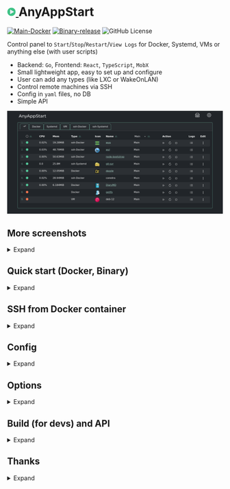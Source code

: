 <h1><a href="https://github.com/aceberg/AnyAppStart">
    <img src="https://raw.githubusercontent.com/aceberg/AnyAppStart/main/assets/logo.png" width="20" />
</a>AnyAppStart</h1>

[![Main-Docker](https://github.com/aceberg/AnyAppStart/actions/workflows/main-docker.yml/badge.svg)](https://github.com/aceberg/AnyAppStart/actions/workflows/main-docker.yml)
[![Binary-release](https://github.com/aceberg/AnyAppStart/actions/workflows/binary-release.yml/badge.svg)](https://github.com/aceberg/AnyAppStart/actions/workflows/binary-release.yml)
![GitHub License](https://img.shields.io/github/license/aceberg/AnyAppStart)

Control panel to `Start`/`Stop`/`Restart`/`View Logs` for Docker, Systemd, VMs or anything else (with user scripts)

- Backend: `Go`, Frontend: `React`, `TypeScript`, `MobX`
- Small lightweight app, easy to set up and configure
- User can add any types (like LXC or WakeOnLAN)
- Control remote machines via SSH
- Config in `yaml` files, no DB
- Simple API

![Screenshot](https://raw.githubusercontent.com/aceberg/AnyAppStart/refs/heads/main/assets/Screenshot_06.png)

## More screenshots
<details>
  <summary>Expand</summary>

![Screenshot](https://raw.githubusercontent.com/aceberg/AnyAppStart/refs/heads/main/assets/Screenshot_07.png)
![Screenshot](https://raw.githubusercontent.com/aceberg/AnyAppStart/refs/heads/main/assets/Screenshot_04.png)

</details>

## Quick start (Docker, Binary)
<details>
  <summary>Expand</summary>

> :warning:  **Warning**   
> There is no built-in auth in this app, so make sure to restrict access to it with firewall and/or SSO (like Authelia) or simple [ForAuth](https://github.com/aceberg/ForAuth)

After installation, you need to fill `types.yaml` file, either manually by clicking `Add Type` in GUI Types menu, or by copying this [types.yaml](https://github.com/aceberg/AnyAppStart/blob/main/example/types.yaml) example to config dir (see Options for path).

### Docker

```sh
docker run --name AnyAppStart \
  -e "TZ=$YOURTIMEZONE" \
  -v ~/.dockerdata/AnyAppStart:/data/AnyAppStart \ # yaml files here
  -v /var/run/docker.sock:/var/run/docker.sock \   # mount docker
  -p 8855:8855 \
aceberg/anyappstart # or ghcr.io/aceberg/anyappstart
```

### Binary
All binary packages can be found in [latest](https://github.com/aceberg/AnyAppStart/releases/latest) release. There are `.deb`, `.rpm`, `.apk` (Alpine Linux) and `.tar.gz` files.   

Supported architectures: `amd64`, `i386`, `arm_v5`, `arm_v6`, `arm_v7`, `arm64`.   

For `amd64` there is a `deb` repo [available](https://github.com/aceberg/ppa)

To run AnyAppStart as user, enable and start it:
```sh
sudo systemctl enable --now AnyAppStart@$USER.service
```

</details>

## SSH from Docker container
<details>
  <summary>Expand</summary>

To be able to pass commands over SSH from Docker container, you need to put SSH private key and `known_host` file in AnyAppStart config dir. Then, add a correct `SSH` string to `types.yaml` file. Example:
```yaml
SSH: 'ssh -i /data/AnyAppStart/priv_key -oUserKnownHostsFile=/data/AnyAppStart/known_hosts user@remote-host -f '
```

</details>

## Config
<details>
  <summary>Expand</summary>

| Variable  | Description | Default |
| --------  | ----------- | ------- |
| TZ | Set your timezone for correct time | |
| HOST | Listen address | 0.0.0.0 |
| PORT   | Port for web GUI | 8855 |
| THEME | Any theme name from https://bootswatch.com in lowcase or [additional](https://github.com/aceberg/aceberg-bootswatch-fork) | minty |
| COLOR | Background color: light or dark | dark |
| NODEPATH | Path to local [node modules](https://github.com/aceberg/my-dockerfiles/tree/main/node-bootstrap) |  |
</details>

## Options
<details>
  <summary>Expand</summary>

| Key  | Description | Default/Docker | Systemd (root) | Systemd (user) |
| --------  | ----------- | ------- | ------- | ------- | 
| -d | Path to config dir | /data/AnyAppStart | /etc/AnyAppStart | ~/.config/AnyAppStart |
| -n | Path to local [node modules](https://github.com/aceberg/my-dockerfiles/tree/main/node-bootstrap) |  | | |

</details>

## Build (for devs) and API
<details>
  <summary>Expand</summary>

- API: [docs/API.md](docs/API.md)
- Build: [docs/BUILD.md](docs/BUILD.md)

</details>

## Thanks
<details>
  <summary>Expand</summary>

- All go packages listed in [dependencies](https://github.com/aceberg/DiaryMD/network/dependencies)
- Favicon and logo: [Flaticon](https://www.flaticon.com)
- [Bootstrap](https://getbootstrap.com/)

</details>